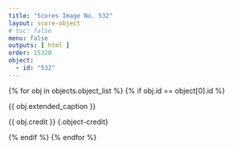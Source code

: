 ```yaml
---
title: "Scores Image No. 532"
layout: score-object
# toc: false
menu: false
outputs: [ html ]
order: 15320
object:
  - id: "532"
---
```


{% for obj in objects.object_list %}
{% if obj.id == object[0].id %}

{{ obj.extended_caption }}

{{ obj.credit }} {.object-credit}

{% endif %}
{% endfor %}
